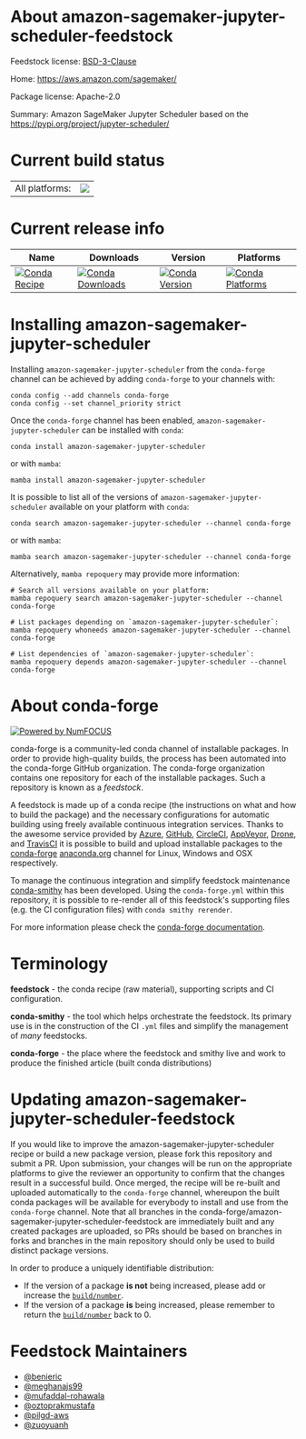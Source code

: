 About amazon-sagemaker-jupyter-scheduler-feedstock
==================================================

Feedstock license: [BSD-3-Clause](https://github.com/conda-forge/amazon-sagemaker-jupyter-scheduler-feedstock/blob/main/LICENSE.txt)

Home: https://aws.amazon.com/sagemaker/

Package license: Apache-2.0

Summary: Amazon SageMaker Jupyter Scheduler based on the https://pypi.org/project/jupyter-scheduler/

Current build status
====================


<table><tr><td>All platforms:</td>
    <td>
      <a href="https://dev.azure.com/conda-forge/feedstock-builds/_build/latest?definitionId=20668&branchName=main">
        <img src="https://dev.azure.com/conda-forge/feedstock-builds/_apis/build/status/amazon-sagemaker-jupyter-scheduler-feedstock?branchName=main">
      </a>
    </td>
  </tr>
</table>

Current release info
====================

| Name | Downloads | Version | Platforms |
| --- | --- | --- | --- |
| [![Conda Recipe](https://img.shields.io/badge/recipe-amazon--sagemaker--jupyter--scheduler-green.svg)](https://anaconda.org/conda-forge/amazon-sagemaker-jupyter-scheduler) | [![Conda Downloads](https://img.shields.io/conda/dn/conda-forge/amazon-sagemaker-jupyter-scheduler.svg)](https://anaconda.org/conda-forge/amazon-sagemaker-jupyter-scheduler) | [![Conda Version](https://img.shields.io/conda/vn/conda-forge/amazon-sagemaker-jupyter-scheduler.svg)](https://anaconda.org/conda-forge/amazon-sagemaker-jupyter-scheduler) | [![Conda Platforms](https://img.shields.io/conda/pn/conda-forge/amazon-sagemaker-jupyter-scheduler.svg)](https://anaconda.org/conda-forge/amazon-sagemaker-jupyter-scheduler) |

Installing amazon-sagemaker-jupyter-scheduler
=============================================

Installing `amazon-sagemaker-jupyter-scheduler` from the `conda-forge` channel can be achieved by adding `conda-forge` to your channels with:

```
conda config --add channels conda-forge
conda config --set channel_priority strict
```

Once the `conda-forge` channel has been enabled, `amazon-sagemaker-jupyter-scheduler` can be installed with `conda`:

```
conda install amazon-sagemaker-jupyter-scheduler
```

or with `mamba`:

```
mamba install amazon-sagemaker-jupyter-scheduler
```

It is possible to list all of the versions of `amazon-sagemaker-jupyter-scheduler` available on your platform with `conda`:

```
conda search amazon-sagemaker-jupyter-scheduler --channel conda-forge
```

or with `mamba`:

```
mamba search amazon-sagemaker-jupyter-scheduler --channel conda-forge
```

Alternatively, `mamba repoquery` may provide more information:

```
# Search all versions available on your platform:
mamba repoquery search amazon-sagemaker-jupyter-scheduler --channel conda-forge

# List packages depending on `amazon-sagemaker-jupyter-scheduler`:
mamba repoquery whoneeds amazon-sagemaker-jupyter-scheduler --channel conda-forge

# List dependencies of `amazon-sagemaker-jupyter-scheduler`:
mamba repoquery depends amazon-sagemaker-jupyter-scheduler --channel conda-forge
```


About conda-forge
=================

[![Powered by
NumFOCUS](https://img.shields.io/badge/powered%20by-NumFOCUS-orange.svg?style=flat&colorA=E1523D&colorB=007D8A)](https://numfocus.org)

conda-forge is a community-led conda channel of installable packages.
In order to provide high-quality builds, the process has been automated into the
conda-forge GitHub organization. The conda-forge organization contains one repository
for each of the installable packages. Such a repository is known as a *feedstock*.

A feedstock is made up of a conda recipe (the instructions on what and how to build
the package) and the necessary configurations for automatic building using freely
available continuous integration services. Thanks to the awesome service provided by
[Azure](https://azure.microsoft.com/en-us/services/devops/), [GitHub](https://github.com/),
[CircleCI](https://circleci.com/), [AppVeyor](https://www.appveyor.com/),
[Drone](https://cloud.drone.io/welcome), and [TravisCI](https://travis-ci.com/)
it is possible to build and upload installable packages to the
[conda-forge](https://anaconda.org/conda-forge) [anaconda.org](https://anaconda.org/)
channel for Linux, Windows and OSX respectively.

To manage the continuous integration and simplify feedstock maintenance
[conda-smithy](https://github.com/conda-forge/conda-smithy) has been developed.
Using the ``conda-forge.yml`` within this repository, it is possible to re-render all of
this feedstock's supporting files (e.g. the CI configuration files) with ``conda smithy rerender``.

For more information please check the [conda-forge documentation](https://conda-forge.org/docs/).

Terminology
===========

**feedstock** - the conda recipe (raw material), supporting scripts and CI configuration.

**conda-smithy** - the tool which helps orchestrate the feedstock.
                   Its primary use is in the construction of the CI ``.yml`` files
                   and simplify the management of *many* feedstocks.

**conda-forge** - the place where the feedstock and smithy live and work to
                  produce the finished article (built conda distributions)


Updating amazon-sagemaker-jupyter-scheduler-feedstock
=====================================================

If you would like to improve the amazon-sagemaker-jupyter-scheduler recipe or build a new
package version, please fork this repository and submit a PR. Upon submission,
your changes will be run on the appropriate platforms to give the reviewer an
opportunity to confirm that the changes result in a successful build. Once
merged, the recipe will be re-built and uploaded automatically to the
`conda-forge` channel, whereupon the built conda packages will be available for
everybody to install and use from the `conda-forge` channel.
Note that all branches in the conda-forge/amazon-sagemaker-jupyter-scheduler-feedstock are
immediately built and any created packages are uploaded, so PRs should be based
on branches in forks and branches in the main repository should only be used to
build distinct package versions.

In order to produce a uniquely identifiable distribution:
 * If the version of a package **is not** being increased, please add or increase
   the [``build/number``](https://docs.conda.io/projects/conda-build/en/latest/resources/define-metadata.html#build-number-and-string).
 * If the version of a package **is** being increased, please remember to return
   the [``build/number``](https://docs.conda.io/projects/conda-build/en/latest/resources/define-metadata.html#build-number-and-string)
   back to 0.

Feedstock Maintainers
=====================

* [@benieric](https://github.com/benieric/)
* [@meghanajs99](https://github.com/meghanajs99/)
* [@mufaddal-rohawala](https://github.com/mufaddal-rohawala/)
* [@oztoprakmustafa](https://github.com/oztoprakmustafa/)
* [@pilgd-aws](https://github.com/pilgd-aws/)
* [@zuoyuanh](https://github.com/zuoyuanh/)

